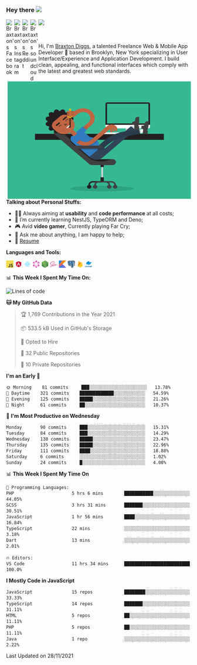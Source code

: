 ### Hey there <img src="https://media.giphy.com/media/hvRJCLFzcasrR4ia7z/giphy.gif" width="25px">
<a href="https://www.facebook.com/BiggDiggz">
  <img align="left" alt="Braxton's Facebook" width="22px" src="https://cdn.jsdelivr.net/npm/simple-icons@v3/icons/facebook.svg" />
</a>
<a href="http://instagram.com/biggdiggz">
  <img align="left" alt="Braxton's Instagram" width="22px" src="https://cdn.jsdelivr.net/npm/simple-icons@v3/icons/instagram.svg" />
</a>
<a href="https://reddit.com/user/BiggDiggz/">
  <img align="left" alt="Braxton's Reddit" width="22px" src="https://cdn.jsdelivr.net/npm/simple-icons@v3/icons/reddit.svg" />
</a>
<a href="https://soundcloud.com/braxton-diggs">
  <img align="left" alt="Braxton's soundcloud" width="22px" src="https://cdn.jsdelivr.net/npm/simple-icons@v3/icons/soundcloud.svg" />
</a>

![](https://visitor-badge.glitch.me/badge?page_id=braxtondiggs.braxtondiggs)

<br />

Hi, I'm [Braxton Diggs](https://braxtondiggs.com/), a talented Freelance Web & Mobile App Developer 🚀 based in Brooklyn, New York specializing in User Interface/Experience and Application Development. I build clean, appealing, and functional interfaces which comply with the latest and greatest web standards.

  <img align="right" alt="GIF" src="https://github.com/braxtondiggs/braxtondiggs/blob/master/coder.gif?raw=true" width="500" height="320" />
  
**Talking about Personal Stuffs:**

- 🧑‍💻 Always aiming at **usability** and **code performance** at all costs;
- 🌱 I’m currently learning NestJS, TypeORM and Deno;
- 🎮 Avid **video gamer**, Currently playing Far Cry;
- 💬 Ask me about anything, I am happy to help;
- 📝 [Resume](https://braxtondiggs.com/assets/resume/braxton-diggs.pdf)

**Languages and Tools:**  

<code><img height="20" src="https://raw.githubusercontent.com/github/explore/80688e429a7d4ef2fca1e82350fe8e3517d3494d/topics/javascript/javascript.png"></code>
<code><img height="20" src="https://raw.githubusercontent.com/github/explore/80688e429a7d4ef2fca1e82350fe8e3517d3494d/topics/angular/angular.png"></code>
<code><img height="20" src="https://raw.githubusercontent.com/github/explore/80688e429a7d4ef2fca1e82350fe8e3517d3494d/topics/react/react.png"></code>
<code><img height="20" src="https://raw.githubusercontent.com/github/explore/5c058a388828bb5fde0bcafd4bc867b5bb3f26f3/topics/graphql/graphql.png"></code>
<code><img height="20" src="https://raw.githubusercontent.com/github/explore/80688e429a7d4ef2fca1e82350fe8e3517d3494d/topics/nodejs/nodejs.png"></code>
<code><img height="20" src="https://raw.githubusercontent.com/github/explore/80688e429a7d4ef2fca1e82350fe8e3517d3494d/topics/sass/sass.png"></code>
<code><img height="20" src="https://raw.githubusercontent.com/github/explore/80688e429a7d4ef2fca1e82350fe8e3517d3494d/topics/kotlin/kotlin.png"></code>
<code><img height="20" src="https://raw.githubusercontent.com/github/explore/80688e429a7d4ef2fca1e82350fe8e3517d3494d/topics/postgresql/postgresql.png"></code>
<code><img height="20" src="https://raw.githubusercontent.com/github/explore/80688e429a7d4ef2fca1e82350fe8e3517d3494d/topics/firebase/firebase.png"></code>
<code><img height="20" src="https://raw.githubusercontent.com/github/explore/80688e429a7d4ef2fca1e82350fe8e3517d3494d/topics/docker/docker.png"></code>

📊 **This Week I Spent My Time On:**
<!--START_SECTION:waka-->
![Lines of code](https://img.shields.io/badge/From%20Hello%20World%20I%27ve%20Written-2.8%20million%20lines%20of%20code-blue)

**🐱 My GitHub Data** 

> 🏆 1,769 Contributions in the Year 2021
 > 
> 📦 533.5 kB Used in GitHub's Storage 
 > 
> 💼 Opted to Hire
 > 
> 📜 32 Public Repositories 
 > 
> 🔑 10 Private Repositories  
 > 
**I'm an Early 🐤** 

```text
🌞 Morning    81 commits     ███░░░░░░░░░░░░░░░░░░░░░░   13.78% 
🌆 Daytime    321 commits    █████████████░░░░░░░░░░░░   54.59% 
🌃 Evening    125 commits    █████░░░░░░░░░░░░░░░░░░░░   21.26% 
🌙 Night      61 commits     ██░░░░░░░░░░░░░░░░░░░░░░░   10.37%

```
📅 **I'm Most Productive on Wednesday** 

```text
Monday       90 commits     ███░░░░░░░░░░░░░░░░░░░░░░   15.31% 
Tuesday      84 commits     ███░░░░░░░░░░░░░░░░░░░░░░   14.29% 
Wednesday    138 commits    █████░░░░░░░░░░░░░░░░░░░░   23.47% 
Thursday     135 commits    █████░░░░░░░░░░░░░░░░░░░░   22.96% 
Friday       111 commits    ████░░░░░░░░░░░░░░░░░░░░░   18.88% 
Saturday     6 commits      ░░░░░░░░░░░░░░░░░░░░░░░░░   1.02% 
Sunday       24 commits     █░░░░░░░░░░░░░░░░░░░░░░░░   4.08%

```


📊 **This Week I Spent My Time On** 

```text
💬 Programming Languages: 
PHP                      5 hrs 6 mins        ███████████░░░░░░░░░░░░░░   44.05% 
SCSS                     3 hrs 31 mins       ███████░░░░░░░░░░░░░░░░░░   30.51% 
JavaScript               1 hr 56 mins        ████░░░░░░░░░░░░░░░░░░░░░   16.84% 
TypeScript               22 mins             ░░░░░░░░░░░░░░░░░░░░░░░░░   3.18% 
Dart                     13 mins             ░░░░░░░░░░░░░░░░░░░░░░░░░   2.01%

🔥 Editors: 
VS Code                  11 hrs 34 mins      █████████████████████████   100.0%

```

**I Mostly Code in JavaScript** 

```text
JavaScript               15 repos            ████████░░░░░░░░░░░░░░░░░   33.33% 
TypeScript               14 repos            ███████░░░░░░░░░░░░░░░░░░   31.11% 
HTML                     5 repos             ██░░░░░░░░░░░░░░░░░░░░░░░   11.11% 
PHP                      5 repos             ██░░░░░░░░░░░░░░░░░░░░░░░   11.11% 
Java                     1 repo              ░░░░░░░░░░░░░░░░░░░░░░░░░   2.22%

```



 Last Updated on 28/11/2021
<!--END_SECTION:waka-->
